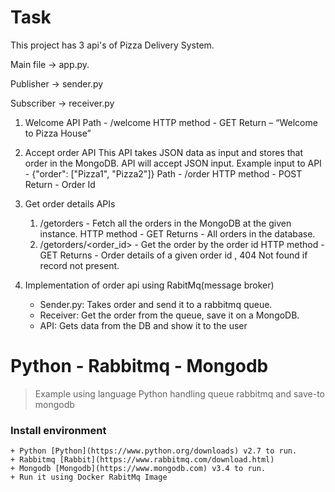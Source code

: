 # Task

This project has 3 api's of Pizza Delivery System.

Main file -> app.py.

Publisher -> sender.py

Subscriber -> receiver.py

1. Welcome API
    Path - /welcome
    HTTP method - GET
    Return – “Welcome to Pizza House”
2. Accept order API
    This API takes JSON data as input and stores that order in the MongoDB. API will accept JSON
    input.
    Example input to API - {"order": ["Pizza1", "Pizza2"]}
    Path - /order
    HTTP method - POST
    Return - Order Id
3. Get order details APIs
    1. /getorders - Fetch all the orders in the MongoDB at the given instance.
    HTTP method - GET
    Returns - All orders in the database.
    2. /getorders/<order_id> - Get the order by the order id
    HTTP method - GET
    Returns - Order details of a given order id , 404 Not found if record not present.
    
4. Implementation of order api using RabitMq(message broker)
   - Sender.py: Takes order and send it to a rabbitmq queue.
   - Receiver: Get the order from the queue, save it on a MongoDB.
   - API: Gets data from the DB and show it to the user

# Python - Rabbitmq - Mongodb

> Example using language Python handling queue rabbitmq and save-to mongodb

### Install environment
    + Python [Python](https://www.python.org/downloads) v2.7 to run.
    + Rabbitmq [Rabbit](https://www.rabbitmq.com/download.html)
    + Mongodb [Mongodb](https://www.mongodb.com) v3.4 to run.
    + Run it using Docker RabitMq Image
